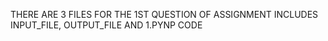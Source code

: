 THERE ARE 3 FILES FOR THE 1ST QUESTION OF ASSIGNMENT INCLUDES INPUT_FILE, OUTPUT_FILE AND 1.PYNP CODE 
